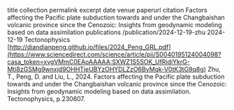 title	collection	permalink	excerpt	date	venue	paperurl	citation
Factors affecting the Pacific plate subduction towards and under the Changbaishan volcanic province since the Cenozoic: Insights from geodynamic modeling based on data assimilation
publications
/publication/2024-12-19-zhu
2024-12-19
Tectonophysics
[http://diandianpeng.github.io/files/2024_Peng_GRL.pdf](https://www.sciencedirect.com/science/article/pii/S0040195124004098?casa_token=xvgVMmC0EAoAAAAA:SXWZ1S5SOK_UfRidiYkrG-Mti8zGSMg9wnxjd9OHHTjeUBYzOHYDLZzO6BvMqk-V0tK3tG9q8g)
Zhu, T., Peng, D. and Liu, L., 2024. Factors affecting the Pacific plate subduction towards and under the Changbaishan volcanic province since the Cenozoic: Insights from geodynamic modeling based on data assimilation. Tectonophysics, p.230607.
